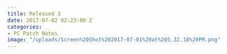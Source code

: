 ```yaml
---
title: Released 3
date: 2017-07-02 02:23:00 Z
categories:
- PC Patch Notes
image: "/uploads/Screen%20Shot%202017-07-01%20at%205.32.18%20PM.png"
---
```


